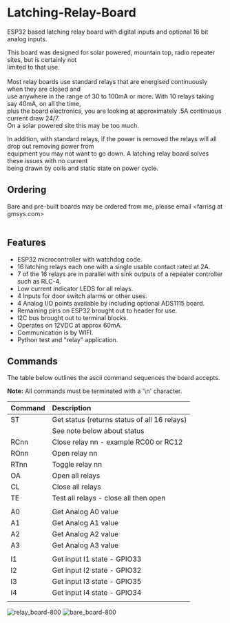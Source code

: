 # Latching-Relay-Board
ESP32 based latching relay board with digital inputs and optional 16 bit analog inputs.

This board was designed for solar powered, mountain top, radio repeater
sites, but is certainly not  
limited to that use.  <br/><br/>
Most relay boards use standard relays that are energised continuously when they are closed and  
use anywhere in the range of 30 to 100mA or more. With 10 relays taking say 40mA, on all the time,  
plus the board electronics, you are looking at approximately .5A continuous current draw 24/7.  
On a solar powered site this may be too much.
  
In addition, with standard relays, if the power is removed the relays will all drop out removing power from  
equipment you may not want to go down.  A latching relay board solves these issues with no current  
being drawn by coils and static state on power cycle.

Ordering
--------
Bare and pre-built boards may be ordered from me, please email \<farrisg at gmsys.com\><br/><br/>

Features
--------
* ESP32 microcontroller with watchdog code.
* 16 latching relays each one with a single usable contact rated at 2A.
* 7 of the 16 relays are in parallel with sink outputs of a repeater controller such as RLC-4.  
* Low current indicator LEDS for all relays.
* 4 Inputs for door switch alarms or other uses.  
* 4  Analog I/O points available by including optional ADS1115 board.  
* Remaining pins on ESP32 brought out to header for use.  
* I2C bus brought out to terminal blocks.  
* Operates on 12VDC at approx 60mA.
* Communication is by WIFI.
* Python test and "relay" application.
 

Commands
--------
The table below outlines the ascii command sequences the
board accepts.  

**Note:** All commands must be terminated with a '\n' character.   

| Command | Description                                   | 
|:--------|:----------------------------------------------|
| ST      | Get status (returns status of all 16 relays)  |
|         | See note below about status                   |
| RCnn    | Close relay nn - example RC00 or RC12         |
| ROnn    | Open relay nn                                 |
| RTnn    | Toggle relay nn                               |
| OA      | Open all relays                               |
| CL      | Close all relays                              |
| TE      | Test all relays - close all then open         |
|         |                                               |
| A0      | Get Analog A0 value                           |
| A1      | Get Analog A1 value                           |
| A2      | Get Analog A2 value                           |
| A3      | Get Analog A3 value                           |
|         |                                               |
| I1      | Get input I1 state - GPIO33                   |
| I2      | Get input I2 state - GPIO32                   |
| I3      | Get input I3 state - GPIO35                   |
| I4      | Get input I4 state - GPIO34                   |
|         |                                               |


![relay_board-800](https://github.com/horga83/Latching-Relay-Board/assets/2425304/6049794b-617f-4010-b2ef-43ba544a5afc)
![bare_board-800](https://github.com/horga83/Latching-Relay-Board/assets/2425304/fcb2d0c8-da5b-42c9-9c24-75382f7059b7)
